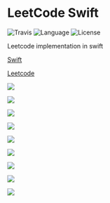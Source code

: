 # LeetCode Swift

![Travis](https://img.shields.io/travis/rust-lang/rust.svg)
![Language](https://img.shields.io/badge/language-swift%202.2-orange.svg)
![License](https://img.shields.io/badge/license-MIT-blue.svg)

Leetcode implementation in swift

[Swift](https://developer.apple.com/library/prerelease/ios/documentation/Swift/Conceptual/Swift_Programming_Language/GuidedTour.html "Swift")

[Leetcode](https://leetcode.com/ "Leetcode")

![](https://img.shields.io/badge/[001]-040%20ms-brightgreen.svg)

![](https://img.shields.io/badge/[002]-620%20ms-orange.svg)

![](https://img.shields.io/badge/[003]-052%20ms-orange.svg)

![](https://img.shields.io/badge/[004]-264%20ms-red.svg)

![](https://img.shields.io/badge/[005]-152%20ms-orange.svg)

![](https://img.shields.io/badge/[005]-152%20ms-orange.svg)

![](https://img.shields.io/badge/[006]-212%20ms-brightgreen.svg)

![](https://img.shields.io/badge/[007]-032%20ms-brightgreen.svg)

![](https://img.shields.io/badge/[008]-084%20ms-brightgreen.svg)
